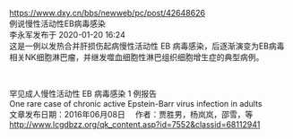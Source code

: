 
https://www.dxy.cn/bbs/newweb/pc/post/42648626     
例说慢性活动性EB病毒感染    
李永军发布于 2020-01-20 16:24    
这是一例以发热合并肝损伤起病慢性活动性 EB 病毒感染，后逐渐演变为EB病毒相关NK细胞淋巴瘤，并继发噬血细胞性淋巴组织细胞增生症的典型病例。 

<br>

罕见成人慢性活动性 EB 病毒感染 1 例报告   
One rare case of chronic active Epstein-Barr virus infection in adults      
文章发布日期：2016年06月08日　 作者：贾胜男，杨岚岚，邵雪，等      
http://www.lcgdbzz.org/qk_content.asp?id=7552&classid=68112941      